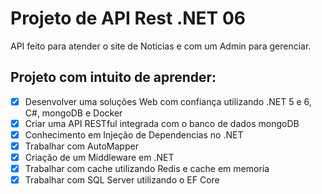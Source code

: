 # Projeto de API Rest .NET 06
API feito para atender o site de Noticias e com um Admin para gerenciar.
## Projeto com intuito de aprender:
- [x] Desenvolver uma soluções Web com confiança utilizando .NET 5 e 6, C#, mongoDB e Docker
- [x] Criar uma API RESTful integrada com o banco de dados mongoDB
- [x] Conhecimento em Injeção de Dependencias no .NET
- [x] Trabalhar com AutoMapper
- [x] Criação de um Middleware em .NET
- [x] Trabalhar com cache utilizando Redis e cache em memoria
- [x] Trabalhar com SQL Server utilizando o EF Core
